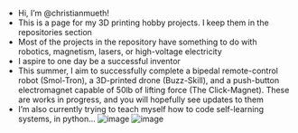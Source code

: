 - Hi, I’m @christianmueth!
- This is a page for my 3D printing hobby projects. I keep them in the repositories section
- Most of the projects in the repository have something to do with robotics, magnetism, lasers, or high-voltage electricity
- I aspire to one day be a successful inventor
- This summer, I aim to successfully complete a bipedal remote-control robot (Smol-Tron), a 3D-printed drone (Buzz-Skill), and a push-button electromagnet capable of 50lb of lifting force (The Click-Magnet). These are works in progress, and you will hopefully see updates to them
- I’m also currently trying to teach myself how to code self-learning systems, in python...
![image](https://user-images.githubusercontent.com/59476460/123031163-d91a8c80-d3b1-11eb-9a77-3503048c265f.png)
![image](https://user-images.githubusercontent.com/59476460/123031123-c902ad00-d3b1-11eb-9cab-706920eec44d.png)

